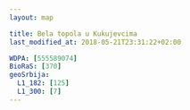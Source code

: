 ```yaml
---
layout: map

title: Bela topola u Kukujevcima
last_modified_at: 2018-05-21T23:31:22+02:00

WDPA: [555589074]
BioRaS: [370]
geoSrbija:
  L1_182: [125]
  L1_300: [7]
---
```

